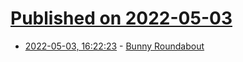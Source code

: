 # [Published on 2022-05-03](index.md)

* [2022-05-03, 16:22:23](https://news.ycombinator.com/item?id=31250154) - [Bunny Roundabout](https://rachel.blog/2022/05/03/bunny-roundabout/)
